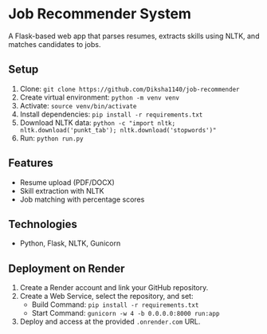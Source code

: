# Job Recommender System

A Flask-based web app that parses resumes, extracts skills using NLTK, and matches candidates to jobs.


## Setup
1. Clone: `git clone https://github.com/Diksha1140/job-recommender`
2. Create virtual environment: `python -m venv venv`
3. Activate: `source venv/bin/activate`
4. Install dependencies: `pip install -r requirements.txt`
5. Download NLTK data: `python -c "import nltk; nltk.download('punkt_tab'); nltk.download('stopwords')"`
6. Run: `python run.py`

## Features
- Resume upload (PDF/DOCX)
- Skill extraction with NLTK
- Job matching with percentage scores

## Technologies
- Python, Flask, NLTK, Gunicorn

## Deployment on Render
1. Create a Render account and link your GitHub repository.
2. Create a Web Service, select the repository, and set:
   - Build Command: `pip install -r requirements.txt`
   - Start Command: `gunicorn -w 4 -b 0.0.0.0:8000 run:app`
3. Deploy and access at the provided `.onrender.com` URL.
